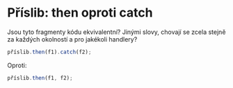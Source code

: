# Příslib: then oproti catch

Jsou tyto fragmenty kódu ekvivalentní? Jinými slovy, chovají se zcela stejně za každých okolností a pro jakékoli handlery?

```js
příslib.then(f1).catch(f2);
```

Oproti:

```js
příslib.then(f1, f2);
```
